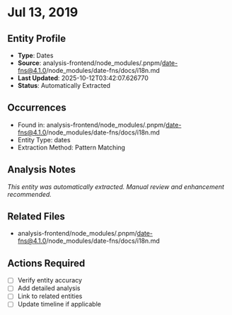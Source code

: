 # Jul 13, 2019

## Entity Profile
- **Type**: Dates
- **Source**: analysis-frontend/node_modules/.pnpm/date-fns@4.1.0/node_modules/date-fns/docs/i18n.md
- **Last Updated**: 2025-10-12T03:42:07.626770
- **Status**: Automatically Extracted

## Occurrences
- Found in: analysis-frontend/node_modules/.pnpm/date-fns@4.1.0/node_modules/date-fns/docs/i18n.md
- Entity Type: dates
- Extraction Method: Pattern Matching

## Analysis Notes
*This entity was automatically extracted. Manual review and enhancement recommended.*

## Related Files
- analysis-frontend/node_modules/.pnpm/date-fns@4.1.0/node_modules/date-fns/docs/i18n.md

## Actions Required
- [ ] Verify entity accuracy
- [ ] Add detailed analysis
- [ ] Link to related entities
- [ ] Update timeline if applicable

